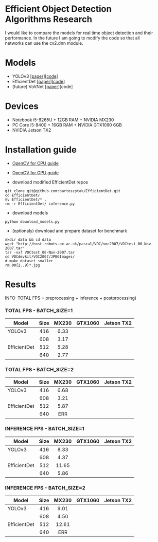 # Efficient Object Detection Algorithms Research
I would like to compare the models for real time object detection and their performance.
In the future I am going to modify the code so that all networks can use the cv2.dnn module.

# Models
* YOLOv3 [[paper](https://arxiv.org/pdf/1804.02767.pdf)][[code](https://pjreddie.com/darknet/yolo/)]
* EfficientDet [[paper](https://arxiv.org/pdf/1911.09070.pdf)][[code](https://github.com/xuannianz/EfficientDet)]
* (future) VoVNet [[paper](https://arxiv.org/pdf/1904.09730v1.pdf)][code]

# Devices
* Notebook i5-8265U + 12GB RAM + NVIDIA MX230
* PC Core i5-8400 + 16GB RAM + NVIDIA GTX1060 6GB
* NVIDIA Jetson TX2

# Installation guide
* [OpenCV for CPU guide](https://github.com/bartoszptak/Efficient_Object_Detection_Algorithms_Research/blob/master/INSTALLATION_GUIDE.md#opencv-for-cpu-guide)
* [OpenCV for GPU guide](https://github.com/bartoszptak/Efficient_Object_Detection_Algorithms_Research/blob/master/INSTALLATION_GUIDE.md#opencv-for-gpu-guide)

* download modified EfficientDet repos
```
git clone git@github.com:bartoszptak/EfficientDet.git
cd EfficientDet/
mv EfficientDet/* .
rm -r EfficientDet/ inference.py
```

* download models
```
python download_models.py
```

* (optionaly) download and prepare dataset for benchmark
```
mkdir data && cd data
wget "http://host.robots.ox.ac.uk/pascal/VOC/voc2007/VOCtest_06-Nov-2007.tar"
tar -vxf VOCtest_06-Nov-2007.tar
cd VOCdevkit/VOC2007/JPEGImages/
# make dataset smaller
rm 00{2..9}*.jpg

```

# Results
INFO: TOTAL FPS = preprocessing + inference + postprocessing)

### TOTAL FPS - BATCH_SIZE=1
| Model        | Size | MX230 | GTX1060 | Jetson TX2 |
|--------------|:----:|:-----:|:-------:|:----------:|
| YOLOv3       |  416 |  6.33 |         |            |
|              |  608 |  3.17 |         |            |
| EfficientDet |  512 |  5.28 |         |            |
|              |  640 |  2.77 |         |            |

### TOTAL FPS - BATCH_SIZE=2
| Model        | Size | MX230 | GTX1060 | Jetson TX2 |
|--------------|:----:|:-----:|:-------:|:----------:|
| YOLOv3       |  416 |  6.68 |         |            |
|              |  608 |  3.21 |         |            |
| EfficientDet |  512 |  5.87 |         |            |
|              |  640 |  ERR  |         |            |

### INFERENCE FPS - BATCH_SIZE=1
| Model        | Size | MX230 | GTX1060 | Jetson TX2 |
|--------------|:----:|:-----:|:-------:|:----------:|
| YOLOv3       |  416 |  8.33 |         |            |
|              |  608 |  4.37 |         |            |
| EfficientDet |  512 | 11.65 |         |            |
|              |  640 |  5.86 |         |            |

### INFERENCE FPS - BATCH_SIZE=2
| Model        | Size | MX230 | GTX1060 | Jetson TX2 |
|--------------|:----:|:-----:|:-------:|:----------:|
| YOLOv3       |  416 |  9.01 |         |            |
|              |  608 |  4.50 |         |            |
| EfficientDet |  512 | 12.61 |         |            |
|              |  640 |  ERR  |         |            |

